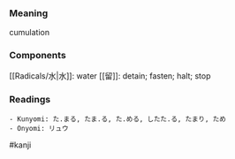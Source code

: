 ### Meaning

cumulation

### Components

[[Radicals/水|水]]: water [[留]]: detain; fasten; halt; stop

### Readings

```
- Kunyomi: た.まる, たま.る, た.める, したた.る, たまり, ため
- Onyomi: リュウ
```

#kanji